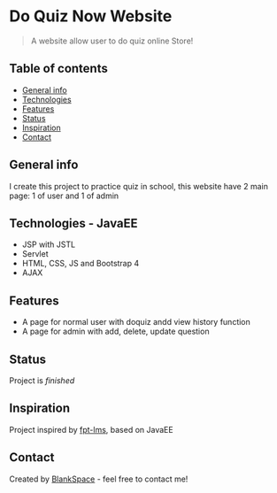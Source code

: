 # Do Quiz Now Website
> A website allow user to do quiz online Store!

## Table of contents
* [General info](#general-info)
* [Technologies](#technologies)
* [Features](#features)
* [Status](#status)
* [Inspiration](#inspiration)
* [Contact](#contact)

## General info
I create this project to practice quiz in school, this website have 2 main page: 1 of user and 1 of admin

## Technologies - JavaEE
* JSP with JSTL
* Servlet
* HTML, CSS, JS and Bootstrap 4
* AJAX

## Features
* A page for normal user with doquiz andd view history function
* A page for admin with add, delete, update question

## Status
Project is _finished_

## Inspiration
Project inspired by [fpt-lms](http://lms-undergrad.fpt.edu.vn/), based on JavaEE

## Contact
Created by [BlankSpace](https://www.linkedin.com/in/huyvd2000/) - feel free to contact me!